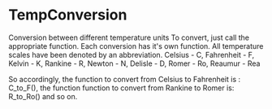 # TempConversion
Conversion between different temperature units
To convert, just call the appropriate function. Each conversion has it's own function. 
All temperature scales have been denoted by an abbreviation.
Celsius - C,
Fahrenheit - F,
Kelvin - K,
Rankine - R,
Newton - N,
Delisle - D,
Romer - Ro,
Reaumur - Rea

So accordingly, the function to convert from Celsius to Fahrenheit is : C_to_F(), the function function to convert from Rankine to Romer is: R_to_Ro() and so on.
